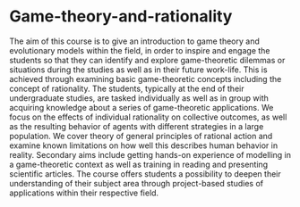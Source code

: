 # Game-theory-and-rationality
The aim of this course is to give an introduction to game theory and evolutionary models within the field, in order to inspire and engage the students so that they can identify and explore game-theoretic dilemmas or situations during the studies as well as in their future work-life. This is achieved through examining basic game-theoretic concepts including the concept of rationality. The students, typically at the end of their undergraduate studies, are tasked individually as well as in group with acquiring knowledge about a series of game-theoretic applications. We focus on the effects of individual rationality on collective outcomes, as well as the resulting behavior of agents with different strategies in a large population. We cover theory of general principles of rational action and examine known limitations on how well this describes human behavior in reality. Secondary aims include getting hands-on experience of modelling in a game-theoretic context as well as training in reading and presenting scientific articles. The course offers students a possibility to deepen their understanding of their subject area through project-based studies of applications within their respective field.

